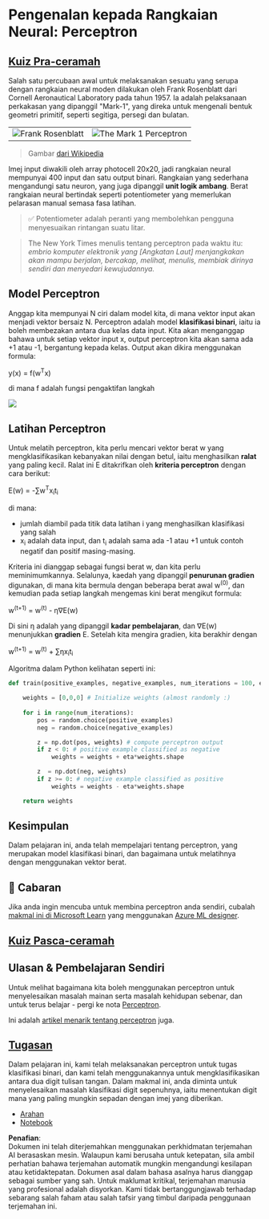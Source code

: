 # Pengenalan kepada Rangkaian Neural: Perceptron

## [Kuiz Pra-ceramah](https://red-field-0a6ddfd03.1.azurestaticapps.net/quiz/103)

Salah satu percubaan awal untuk melaksanakan sesuatu yang serupa dengan rangkaian neural moden dilakukan oleh Frank Rosenblatt dari Cornell Aeronautical Laboratory pada tahun 1957. Ia adalah pelaksanaan perkakasan yang dipanggil "Mark-1", yang direka untuk mengenali bentuk geometri primitif, seperti segitiga, persegi dan bulatan.

|      |      |
|--------------|-----------|
|<img src='images/Rosenblatt-wikipedia.jpg' alt='Frank Rosenblatt'/> | <img src='images/Mark_I_perceptron_wikipedia.jpg' alt='The Mark 1 Perceptron' />|

> Gambar [dari Wikipedia](https://en.wikipedia.org/wiki/Perceptron)

Imej input diwakili oleh array photocell 20x20, jadi rangkaian neural mempunyai 400 input dan satu output binari. Rangkaian yang sederhana mengandungi satu neuron, yang juga dipanggil **unit logik ambang**. Berat rangkaian neural bertindak seperti potentiometer yang memerlukan pelarasan manual semasa fasa latihan.

> ✅ Potentiometer adalah peranti yang membolehkan pengguna menyesuaikan rintangan suatu litar.

> The New York Times menulis tentang perceptron pada waktu itu: *embrio komputer elektronik yang [Angkatan Laut] menjangkakan akan mampu berjalan, bercakap, melihat, menulis, membiak dirinya sendiri dan menyedari kewujudannya.*

## Model Perceptron

Anggap kita mempunyai N ciri dalam model kita, di mana vektor input akan menjadi vektor bersaiz N. Perceptron adalah model **klasifikasi binari**, iaitu ia boleh membezakan antara dua kelas data input. Kita akan menganggap bahawa untuk setiap vektor input x, output perceptron kita akan sama ada +1 atau -1, bergantung kepada kelas. Output akan dikira menggunakan formula:

y(x) = f(w<sup>T</sup>x)

di mana f adalah fungsi pengaktifan langkah

<!-- img src="http://www.sciweavers.org/tex2img.php?eq=f%28x%29%20%3D%20%5Cbegin%7Bcases%7D%0A%20%20%20%20%20%20%20%20%20%2B1%20%26%20x%20%5Cgeq%200%20%5C%5C%0A%20%20%20%20%20%20%20%20%20-1%20%26%20x%20%3C%200%0A%20%20%20%20%20%20%20%5Cend%7Bcases%7D%20%5C%5C%0A&bc=White&fc=Black&im=jpg&fs=12&ff=arev&edit=0" align="center" border="0" alt="f(x) = \begin{cases} +1 & x \geq 0 \\ -1 & x < 0 \end{cases} \\" width="154" height="50" / -->
<img src="images/activation-func.png"/>

## Latihan Perceptron

Untuk melatih perceptron, kita perlu mencari vektor berat w yang mengklasifikasikan kebanyakan nilai dengan betul, iaitu menghasilkan **ralat** yang paling kecil. Ralat ini E ditakrifkan oleh **kriteria perceptron** dengan cara berikut:

E(w) = -∑w<sup>T</sup>x<sub>i</sub>t<sub>i</sub>

di mana:

* jumlah diambil pada titik data latihan i yang menghasilkan klasifikasi yang salah
* x<sub>i</sub> adalah data input, dan t<sub>i</sub> adalah sama ada -1 atau +1 untuk contoh negatif dan positif masing-masing.

Kriteria ini dianggap sebagai fungsi berat w, dan kita perlu meminimumkannya. Selalunya, kaedah yang dipanggil **penurunan gradien** digunakan, di mana kita bermula dengan beberapa berat awal w<sup>(0)</sup>, dan kemudian pada setiap langkah mengemas kini berat mengikut formula:

w<sup>(t+1)</sup> = w<sup>(t)</sup> - η∇E(w)

Di sini η adalah yang dipanggil **kadar pembelajaran**, dan ∇E(w) menunjukkan **gradien** E. Setelah kita mengira gradien, kita berakhir dengan

w<sup>(t+1)</sup> = w<sup>(t)</sup> + ∑ηx<sub>i</sub>t<sub>i</sub>

Algoritma dalam Python kelihatan seperti ini:

```python
def train(positive_examples, negative_examples, num_iterations = 100, eta = 1):

    weights = [0,0,0] # Initialize weights (almost randomly :)
        
    for i in range(num_iterations):
        pos = random.choice(positive_examples)
        neg = random.choice(negative_examples)

        z = np.dot(pos, weights) # compute perceptron output
        if z < 0: # positive example classified as negative
            weights = weights + eta*weights.shape

        z  = np.dot(neg, weights)
        if z >= 0: # negative example classified as positive
            weights = weights - eta*weights.shape

    return weights
```

## Kesimpulan

Dalam pelajaran ini, anda telah mempelajari tentang perceptron, yang merupakan model klasifikasi binari, dan bagaimana untuk melatihnya dengan menggunakan vektor berat.

## 🚀 Cabaran

Jika anda ingin mencuba untuk membina perceptron anda sendiri, cubalah [makmal ini di Microsoft Learn](https://docs.microsoft.com/en-us/azure/machine-learning/component-reference/two-class-averaged-perceptron?WT.mc_id=academic-77998-cacaste) yang menggunakan [Azure ML designer](https://docs.microsoft.com/en-us/azure/machine-learning/concept-designer?WT.mc_id=academic-77998-cacaste).

## [Kuiz Pasca-ceramah](https://red-field-0a6ddfd03.1.azurestaticapps.net/quiz/203)

## Ulasan & Pembelajaran Sendiri

Untuk melihat bagaimana kita boleh menggunakan perceptron untuk menyelesaikan masalah mainan serta masalah kehidupan sebenar, dan untuk terus belajar - pergi ke nota [Perceptron](../../../../../lessons/3-NeuralNetworks/03-Perceptron/Perceptron.ipynb).

Ini adalah [artikel menarik tentang perceptron](https://towardsdatascience.com/what-is-a-perceptron-basics-of-neural-networks-c4cfea20c590) juga.

## [Tugasan](lab/README.md)

Dalam pelajaran ini, kami telah melaksanakan perceptron untuk tugas klasifikasi binari, dan kami telah menggunakannya untuk mengklasifikasikan antara dua digit tulisan tangan. Dalam makmal ini, anda diminta untuk menyelesaikan masalah klasifikasi digit sepenuhnya, iaitu menentukan digit mana yang paling mungkin sepadan dengan imej yang diberikan.

* [Arahan](lab/README.md)
* [Notebook](../../../../../lessons/3-NeuralNetworks/03-Perceptron/lab/PerceptronMultiClass.ipynb)

**Penafian**:  
Dokumen ini telah diterjemahkan menggunakan perkhidmatan terjemahan AI berasaskan mesin. Walaupun kami berusaha untuk ketepatan, sila ambil perhatian bahawa terjemahan automatik mungkin mengandungi kesilapan atau ketidaktepatan. Dokumen asal dalam bahasa asalnya harus dianggap sebagai sumber yang sah. Untuk maklumat kritikal, terjemahan manusia yang profesional adalah disyorkan. Kami tidak bertanggungjawab terhadap sebarang salah faham atau salah tafsir yang timbul daripada penggunaan terjemahan ini.